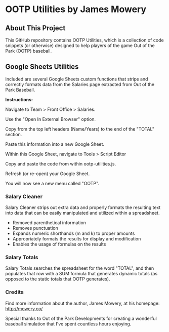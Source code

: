 # OOTP Utilities by James Mowery

## About This Project

This GitHub repository contains OOTP Utilities, which is a collection of code snippets (or otherwise) designed to help players of the game Out of the Park (OOTP) baseball.

## Google Sheets Utilities

Included are several Google Sheets custom functions that strips and correctly formats data from the Salaries page extracted from Out of the Park Baseball.

**Instructions:**

Navigate to Team > Front Office > Salaries.


Use the "Open In External Browser" option.


Copy from the top left headers (Name/Years) to the end of the "TOTAL" section.

Paste this information into a new Google Sheet.

Within this Google Sheet, navigate to Tools > Script Editor

Copy and paste the code from within ootp-utilities.js.

Refresh (or re-open) your Google Sheet.

You will now see a new menu called "OOTP".

### Salary Cleaner

Salary Cleaner strips out extra data and properly formats the resulting text into data that can be easily manipulated and utilized within a spreadsheet.

* Removed parenthetical information
* Removes punctuation
* Expands numeric shorthands (m and k) to proper amounts
* Appropriately formats the results for display and modification
* Enables the usage of formulas on the results

### Salary Totals

Salary Totals searches the spreadsheet for the word "TOTAL", and then populates that row with a SUM formula that generates dynamic totals (as opposed to the static totals that OOTP generates).

### Credits

Find more information about the author, James Mowery, at his homepage: http://mowery.co/

Special thanks to Out of the Park Developments for creating a wonderful baseball simulation that I've spent countless hours enjoying.
